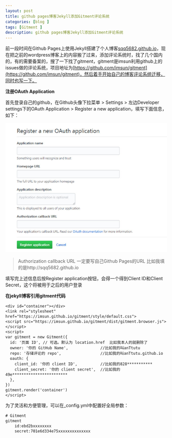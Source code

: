 ```yaml
---
layout: post
title: github pages博客Jekyll添加Gitment评论系统
categories: [blog ]
tags: [Gitment ]
description: github pages博客Jekyll添加Gitment评论系统
---
```



前一段时间在Github Pages上使用Jekyll搭建了个人博客[sqq5682.github.io](http://sqq5682.github.io//cn)，现在把之前的wordpress博客上的内容搬了过来，添加评论系统时，找了几个国内的，有的需要备案的，搜了一下找了gitment，gitment是imsun利用github上的issues做的评论系统，项目地址为[https://github.com/imsun/gitment](https://github.com/imsun/gitment)，然后着手开始自己的博客评论系统迁移，同时也写一下。

**注册OAuth Application**

首先登录自己的github，在Github头像下拉菜单 > Settings > 左边Developer settings下的OAuth Application > Register a new application，填写下面信息，如下：

![](../img/uploads/2017/12/15.jpg)

> Authorization callback URL  一定要写自己Github Pages的URL  比如我填的是http://sqq5682.github.io  

填写完上述信息后按Register application按钮，会得一个得到Client ID和Client Secret，这个将被用于之后的用户登录


**在jekyll博客引用gitment代码**

	<div id="container"></div>
	<link rel="stylesheet" href="https://imsun.github.io/gitment/style/default.css">
	<script src="https://imsun.github.io/gitment/dist/gitment.browser.js"></script>
	<script>
	var gitment = new Gitment({
	  id: '页面 ID', // 可选。默认为 location.href  比如我本人的就删除了
	  owner: '你的 GitHub Name',              //比如我的叫anTtutu
	  repo: '存储评论的 repo',                 //比如我的叫anTtutu.github.io
	  oauth: {
	    client_id: '你的 client ID',          //比如我的828***********
	    client_secret: '你的 client secret',  //比如我的49e************************
	  },
	})
	gitment.render('container')
	</script>

为了灵活和方便管理，可以在_config.yml中配置好全局参数：

	# Gitment
	gitment
		id:ebd2bxxxxxxxx
		secret:701e6d334e75xxxxxxxxxxxxxx


